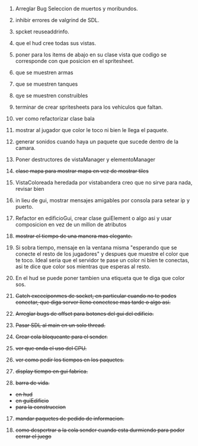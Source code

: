 1. Arreglar Bug Seleccion de muertos y moribundos.

6. inhibir errores de valgrind de SDL.

7. spcket reuseaddrinfo.

8. que el hud cree todas sus vistas.

11. poner para los items de abajo en su clase vista que codigo se corresponde con que posicion en el spritesheet.
 
12. que se muestren armas

13. que se muestren tanques

14. qye se muestren construibles

15. terminar de crear spritesheets para los vehiculos que faltan.

16. ver como refactorizar clase bala

18. mostrar al jugador que color le toco ni bien le llega el paquete.

19. generar sonidos cuando haya un paquete que sucede dentro de la camara.

21. Poner destructores de vistaManager y elementoManager

22. ~~clase mapa para mostrar mapa en vez de mostrar tiles~~

23. VistaColoreada heredada por vistabandera creo que no sirve para nada, revisar bien

24. in lieu de gui, mostrar mensajes amigables por consola para setear ip y puerto.

25. Refactor en edificioGui, crear clase guiElement o algo asi y usar composicion en vez de un millon de atributos

26. ~~mostrar el tiempo de una manera mas elegante.~~

27. Si sobra tiempo, mensaje en la ventana misma "esperando que se conecte el resto de los jugadores" y despues que muestre el color que te toco. Ideal seria que el servidor te pase un color ni bien te conectas, asi te dice que color sos mientras que esperas al resto.

28. En el hud se puede poner tambien una etiqueta que te diga que color sos.

29. ~~Catch exceciponmes de socket, en particular cuando no te podes conectar, que diga server lleno conectese mas tarde o algo asi.~~




2. ~~Arreglar bugs de offset para botones del gui del edificio.~~

3. ~~Pasar SDL al main en un solo thread.~~

4. ~~Crear cola bloqueante para el sender.~~

5. ~~ver que onda el uso del CPU.~~
9. ~~ver como pedir los tiempos en los paquetes.~~

10. ~~display tiempo en gui fabrica.~~

11. ~~barra de vida.~~

* ~~en hud~~
* ~~en guiEdificio~~
* ~~para la construccion~~

17. ~~mandar paquetes de pedido de informacion.~~

20. ~~como despertrar a la cola sender cuando esta durmiendo para poder cerrar el juego~~ 
